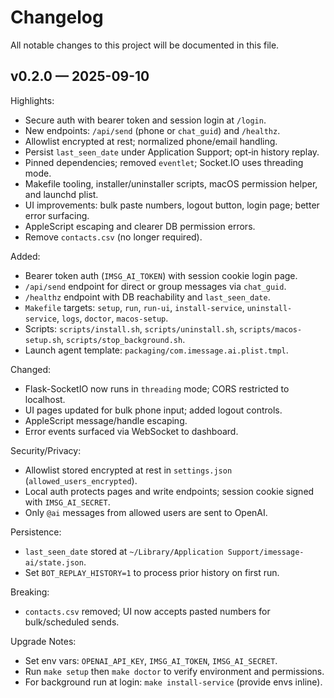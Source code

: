 # Changelog

All notable changes to this project will be documented in this file.

## v0.2.0 — 2025-09-10

Highlights:
- Secure auth with bearer token and session login at `/login`.
- New endpoints: `/api/send` (phone or `chat_guid`) and `/healthz`.
- Allowlist encrypted at rest; normalized phone/email handling.
- Persist `last_seen_date` under Application Support; opt‑in history replay.
- Pinned dependencies; removed `eventlet`; Socket.IO uses threading mode.
- Makefile tooling, installer/uninstaller scripts, macOS permission helper, and launchd plist.
- UI improvements: bulk paste numbers, logout button, login page; better error surfacing.
- AppleScript escaping and clearer DB permission errors.
- Remove `contacts.csv` (no longer required).

Added:
- Bearer token auth (`IMSG_AI_TOKEN`) with session cookie login page.
- `/api/send` endpoint for direct or group messages via `chat_guid`.
- `/healthz` endpoint with DB reachability and `last_seen_date`.
- `Makefile` targets: `setup`, `run`, `run-ui`, `install-service`, `uninstall-service`, `logs`, `doctor`, `macos-setup`.
- Scripts: `scripts/install.sh`, `scripts/uninstall.sh`, `scripts/macos-setup.sh`, `scripts/stop_background.sh`.
- Launch agent template: `packaging/com.imessage.ai.plist.tmpl`.

Changed:
- Flask-SocketIO now runs in `threading` mode; CORS restricted to localhost.
- UI pages updated for bulk phone input; added logout controls.
- AppleScript message/handle escaping.
- Error events surfaced via WebSocket to dashboard.

Security/Privacy:
- Allowlist stored encrypted at rest in `settings.json` (`allowed_users_encrypted`).
- Local auth protects pages and write endpoints; session cookie signed with `IMSG_AI_SECRET`.
- Only `@ai` messages from allowed users are sent to OpenAI.

Persistence:
- `last_seen_date` stored at `~/Library/Application Support/imessage-ai/state.json`.
- Set `BOT_REPLAY_HISTORY=1` to process prior history on first run.

Breaking:
- `contacts.csv` removed; UI now accepts pasted numbers for bulk/scheduled sends.

Upgrade Notes:
- Set env vars: `OPENAI_API_KEY`, `IMSG_AI_TOKEN`, `IMSG_AI_SECRET`.
- Run `make setup` then `make doctor` to verify environment and permissions.
- For background run at login: `make install-service` (provide envs inline).

